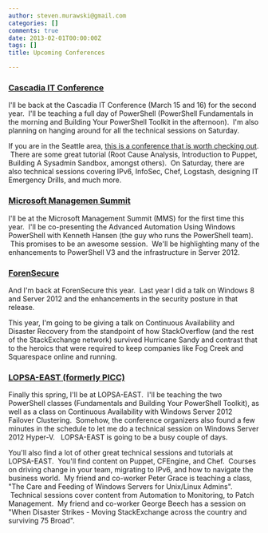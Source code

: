 ```yaml
---
author: steven.murawski@gmail.com
categories: []
comments: true
date: 2013-02-01T00:00:00Z
tags: []
title: Upcoming Conferences

---
```


### <a href="http://casitconf.org/casitconf13" target="_blank">Cascadia IT Conference</a>



<a href="https://casitconf.org/casitconf13" target="_blank"></a>


I'll be back at the Cascadia IT Conference (March 15 and 16) for the second year. &nbsp;I'll be teaching a full day of PowerShell (PowerShell Fundamentals in the morning and Building Your PowerShell Toolkit in the afternoon). &nbsp;I'm also planning on hanging around for all the technical sessions on Saturday.


If you are in the Seattle area, <a href="http://casitconf.org/casitconf13" target="_blank">this is a conference that is worth checking out</a>. &nbsp;There are some great tutorial (Root Cause Analysis, Introduction to Puppet, Building A Sysadmin Sandbox, amongst others). &nbsp;On Saturday, there are also technical sessions covering IPv6, InfoSec, Chef, Logstash, designing IT Emergency Drills, and much more.


### <a href="http://www.2013mms.com" target="_blank">Microsoft Managemen Summit</a><span style="font-size: 14px; font-weight: normal;"></span>



<a href="http://www.2013mms.com/" target="_blank"></a>


I'll be at the Microsoft Management Summit (MMS) for the first time this year. &nbsp;I'll be co-presenting the Advanced Automation Using Windows PowerShell with Kenneth Hansen (the guy who runs the PowerShell team). &nbsp;This promises to be an awesome session. &nbsp;We'll be highlighting many of the enhancements to PowerShell V3 and the infrastructure in Server 2012.


<a href="http://www.2013mms.com/" target="_blank"></a>


### <a href="http://forensecure.sat.iit.edu/" target="_blank">ForenSecure</a>



And I'm back at ForenSecure this year. &nbsp;Last year I did a talk on Windows 8 and Server 2012 and the enhancements in the security posture in that release.


This year, I'm going to be giving a talk on Continuous Availability and Disaster Recovery from the standpoint of how StackOverflow (and the rest of the StackExchange network) survived Hurricane Sandy and contrast that to the heroics that were required to keep companies like Fog Creek and Squarespace online and running.


### <a href="http://lopsa-east.org/2013/" target="_blank">LOPSA-EAST (formerly PICC)</a>



Finally this spring, I'll be at LOPSA-EAST. &nbsp;I'll be teaching the two PowerShell classes (Fundamentals and Building Your PowerShell Toolkit), as well as a class on Continuous Availability with Windows Server 2012 Failover Clustering. &nbsp;Somehow, the conference organizers also found a few minutes in the schedule to let me do a technical session on Windows Server 2012 Hyper-V. &nbsp; LOPSA-EAST is going to be a busy couple of days. &nbsp;


You'll also find a lot of other great technical sessions and tutorials at LOPSA-EAST. &nbsp;You'll find content on Puppet, CFEngine, and Chef. &nbsp;Courses on driving change in your team, migrating to IPv6, and how to navigate the business world. &nbsp;My friend and co-worker Peter Grace is teaching a class, "The Care and Feeding of Windows Servers for Unix/Linux Admins". &nbsp;Technical sessions cover content from Automation to Monitoring, to Patch Management. &nbsp;My friend and co-worker George Beech has a session on "When Disaster Strikes - Moving StackExchange across the country and surviving 75 Broad".



